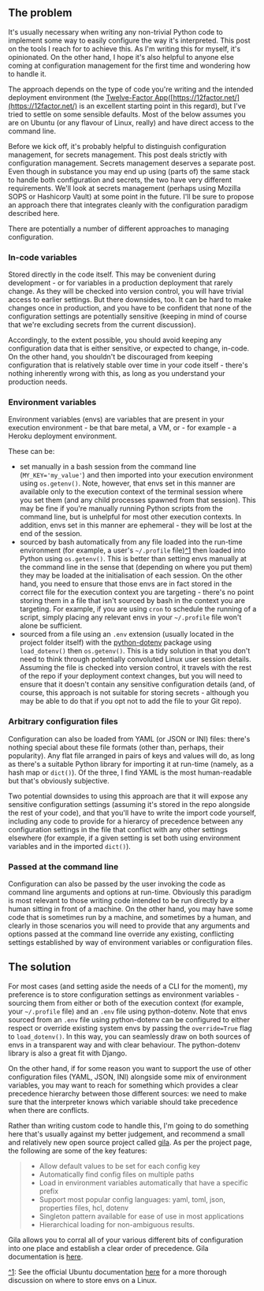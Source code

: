 ## The problem

It's usually necessary when writing any non-trivial Python code to implement some way to easily configure the way it's interpreted. This post on the tools I reach for to achieve this. As I'm writing this for myself, it's opinionated. On the other hand, I hope it's also helpful to anyone else coming at configuration management for the first time and wondering how to handle it.

The approach depends on the type of code you're writing and the intended deployment environment (the [Twelve-Factor App](https://alexclaydon.dev/post/2020-08-09-python-config-and-envs)([https://12factor.net/](https://12factor.net/) is an excellent starting point in this regard), but I've tried to settle on some sensible defaults. Most of the below assumes you are on Ubuntu (or any flavour of Linux, really) and have direct access to the command line.

Before we kick off, it's probably helpful to distinguish configuration management, for secrets management. This post deals strictly with configuration management. Secrets management deserves a separate post. Even though in substance you may end up using (parts of) the same stack to handle both configuration and secrets, the two have very different requirements. We'll look at secrets management (perhaps using Mozilla SOPS or Hashicorp Vault) at some point in the future. I'll be sure to propose an approach there that integrates cleanly with the configuration paradigm described here.

There are potentially a number of different approaches to managing configuration.

### In-code variables

Stored directly in the code itself. This may be convenient during development - or for variables in a production deployment that rarely change. As they will be checked into version control, you will have trivial access to earlier settings. But there downsides, too. It can be hard to make changes once in production, and you have to be confident that none of the configuration settings are potentially sensitive (keeping in mind of course that we're excluding secrets from the current discussion).

Accordingly, to the extent possible, you should avoid keeping any configuration data that is either sensitive, or expected to change, in-code. On the other hand, you shouldn't be discouraged from keeping configuration that is relatively stable over time in your code itself - there's nothing inherently wrong with this, as long as you understand your production needs.

### Environment variables

Environment variables (envs) are variables that are present in your execution environment - be that bare metal, a VM, or - for example - a Heroku deployment environment.

These can be:
- set manually in a bash session from the command line (`MY_KEY='my_value'`) and then imported into your execution environment using `os.getenv()`. Note, however, that envs set in this manner are available only to the execution context of the terminal session where you set them (and any child processes spawned from that session). This may be fine if you're manually running Python scripts from the command line, but is unhelpful for most other execution contexts. In addition, envs set in this manner are ephemeral - they will be lost at the end of the session.
- sourced by bash automatically from any file loaded into the run-time environment (for example, a user's `~/.profile` file)[^1](https://alexclaydon.dev/post/2020-08-09-python-config-and-envs) then loaded into Python using `os.getenv()`. This is better than setting envs manually at the command line in the sense that (depending on where you put them) they may be loaded at the initialisation of each session. On the other hand, you need to ensure that those envs are in fact stored in the correct file for the execution context you are targeting - there's no point storing them in a file that isn't sourced by bash in the context you are targeting. For example, if you are using `cron` to schedule the running of a script, simply placing any relevant envs in your `~/.profile` file won't alone be sufficient.
- sourced from a file using an `.env` extension (usually located in the project folder itself) with the [python-dotenv](https://pypi.org/project/python-dotenv/) package using `load_dotenv()` then `os.getenv()`. This is a tidy solution in that you don't need to think through potentially convoluted Linux user session details. Assuming the file is checked into version control, it travels with the rest of the repo if your deployment context changes, but you will need to ensure that it doesn't contain any sensitive configuration details (and, of course, this approach is not suitable for storing secrets - although you may be able to do that if you opt not to add the file to your Git repo).

### Arbitrary configuration files
Configuration can also be loaded from YAML (or JSON or INI) files: there's nothing special about these file formats (other than, perhaps, their popularity). Any flat file arranged in pairs of keys and values will do, as long as there's a suitable Python library for importing it at run-time (namely, as a hash map or `dict()`). Of the three, I find YAML is the most human-readable but that's obviously subjective.

Two potential downsides to using this approach are that it will expose any sensitive configuration settings (assuming it's stored in the repo alongside the rest of your code), and that you'll have to write the import code yourself, including any code to provide for a hierarcy of precedence between any configuration settings in the file that conflict with any other settings elsewhere (for example, if a given setting is set both using environment variables and in the imported `dict()`).

### Passed at the command line

Configuration can also be passed by the user invoking the code as command line arguments and options at run-time. Obviously this paradigm is most relevant to those writing code intended to be run directly by a human sitting in front of a machine. On the other hand, you may have some code that is sometimes run by a machine, and sometimes by a human, and clearly in those scenarios you will need to provide that any arguments and options passed at the command line override any existing, conflicting settings established by way of environment variables or configuration files.

## The solution

For most cases (and setting aside the needs of a CLI for the moment), my preference is to store configuration settings as environment variables - sourcing them from either or both of the execution context (for example, your `~/.profile` file) and an `.env` file using python-dotenv. Note that envs sourced from an `.env` file using python-dotenv can be configured to either respect or override existing system envs by passing the `override=True` flag to `load_dotenv()`. In this way, you can seamlessly draw on both sources of envs in a transparent way and with clear behaviour. The python-dotenv library is also a great fit with Django.

On the other hand, if for some reason you want to support the use of other configuration files (YAML, JSON, INI) alongside some mix of environment variables, you may want to reach for something which provides a clear precedence hierarchy between those different sources: we need to make sure that the interpreter knows which variable should take precedence when there are conflicts.

Rather than writing custom code to handle this, I'm going to do something here that's usually against my better judgement, and recommend a small and relatively new open source project called [gila](https://gitlab.com/dashwav/gila). As per the project page, the following are some of the key features:

> -   Allow default values to be set for each config key
> -   Automatically find config files on multiple paths
> -   Load in environment variables automatically that have a specific prefix
> -   Support most popular config languages: yaml, toml, json, properties files, hcl, dotenv
> -   Singleton pattern available for ease of use in most applications
> -   Hierarchical loading for non-ambiguous results.

Gila allows you to corral all of your various different bits of configuration into one place and establish a clear order of precedence. Gila documentation is [here](https://gila.readthedocs.io/en/latest/index.html).

[^1](https://alexclaydon.dev/post/2020-08-09-python-config-and-envs): See the official Ubuntu documentation [here](https://help.ubuntu.com/community/EnvironmentVariables#System-wide_environment_variables) for a more thorough discussion on where to store envs on a Linux.